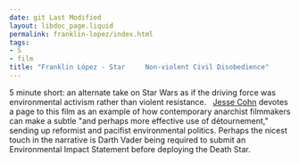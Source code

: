 ```yaml
---
date: git Last Modified
layout: libdoc_page.liquid
permalink: franklin-lopez/index.html
tags:
- S
- film
title: "Franklin López - Star     Non-violent Civil Disobedience"
---
```


5 minute short: an alternate take on Star Wars as  if the driving force was environmental activism rather than violent resistance.
 
<a href="biblio.htm#Cohn 2014">Jesse Cohn</a> devotes a  page to this film as an example of how contemporary anarchist filmmakers can  make a subtle "and perhaps more effective use of détournement," sending  up reformist and pacifist environmental politics. Perhaps the nicest touch in  the narrative is Darth Vader being required to submit an Environmental Impact  Statement before deploying the Death Star.